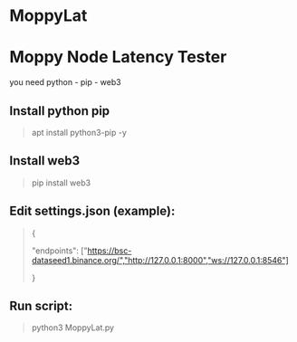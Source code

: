 # MoppyLat

# Moppy Node Latency Tester
you need python - pip - web3

## Install python pip
> apt install python3-pip -y

## Install web3
> pip install web3

## Edit settings.json (example):
>{
>
>    "endpoints": ["https://bsc-dataseed1.binance.org/","http://127.0.0.1:8000","ws://127.0.0.1:8546"]
>
>}

## Run script:
> python3 MoppyLat.py



